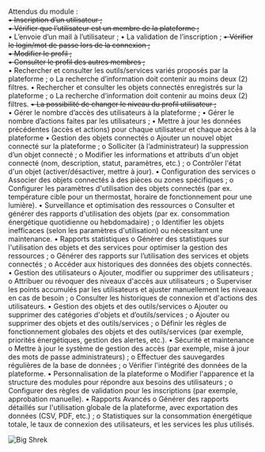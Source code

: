 Attendus du module :<br>
<del>• Inscription d’un utilisateur ;</del><br>
<del>• Vérifier que l’utilisateur est un membre de la plateforme ;</del><br>
• L’envoie d’un mail à l’utilisateur ;
• La validation de l’inscription ;
<del>• Vérifier le login/mot de passe lors de la connexion ;</del><br>
<del>• Modifier le profil ;</del><br>
<del>• Consulter le profil des autres membres ;</del><br>
• Rechercher et consulter les outils/services variés proposés par la plateforme ;
o La recherche d’information doit contenir au moins deux (2) filtres.
• Rechercher et consulter les objets connectés enregistrés sur la plateforme ;
o La recherche d’information doit contenir au moins deux (2) filtres.
<del>• La possibilité de changer le niveau du profil utilisateur ;</del><br>
• Gérer le nombre d’accès des utilisateurs à la plateforme ;
• Gérer le nombre d’actions faites par les utilisateurs ;
• Mettre à jour les données précédentes (accès et actions) pour chaque utilisateur et
chaque accès à la plateforme
• Gestion des objets connectés
o Ajouter un nouvel objet connecté sur la plateforme ;
o Solliciter (à l’administrateur) la suppression d’un objet connecté ;
o Modifier les informations et attributs d'un objet connecté (nom, description,
statut, paramètres, etc.) ;
o Contrôler l'état d'un objet (activer/désactiver, mettre à jour).
• Configuration des services
o Associer des objets connectés à des pièces ou zones spécifiques ;
o Configurer les paramètres d'utilisation des objets connectés (par ex. température
cible pour un thermostat, horaire de fonctionnement pour une lumière).
• Surveillance et optimisation des ressources
o Consulter et générer des rapports d'utilisation des objets (par ex. consommation
énergétique quotidienne ou hebdomadaire) ;
o Identifier les objets inefficaces (selon les paramètres d'utilisation) ou nécessitant
une maintenance.
• Rapports statistiques
o Générer des statistiques sur l'utilisation des objets et des services pour optimiser
la gestion des ressources ;
o Générer des rapports sur l’utilisation des services et objets connectés ;
o Accéder aux historiques des données des objets connectés.
• Gestion des utilisateurs
o Ajouter, modifier ou supprimer des utilisateurs ;
o Attribuer ou révoquer des niveaux d'accès aux utilisateurs ;
o Superviser les points accumulés par les utilisateurs et ajuster manuellement les
niveaux en cas de besoin ;
o Consulter les historiques de connexion et d'actions des utilisateurs.
• Gestion des objets et des outils/services
o Ajouter ou supprimer des catégories d'objets et d’outils/services ;
o Ajouter ou supprimer des objets et des outils/services ;
o Définir les règles de fonctionnement globales des objets et des outils/services (par
exemple, priorités énergétiques, gestion des alertes, etc.).
• Sécurité et maintenance
o Mettre à jour le système de gestion des accès (par exemple, mise à jour des mots
de passe administrateurs) ;
o Effectuer des sauvegardes régulières de la base de données ;
o Vérifier l'intégrité des données de la plateforme.
• Personnalisation de la plateforme
o Modifier l'apparence et la structure des modules pour répondre aux besoins des
utilisateurs ;
o Configurer des règles de validation pour les inscriptions (par exemple,
approbation manuelle).
• Rapports Avancés
o Générer des rapports détaillés sur l'utilisation globale de la plateforme, avec
exportation des données (CSV, PDF, etc.) ;
o Statistiques sur la consommation énergétique totale, le taux de connexion des
utilisateurs, et les services les plus utilisés.

![Big Shrek](https://pics.craiyon.com/2023-10-09/6ad8e1778a5240c7a79aa2170a1ee467.webp)
